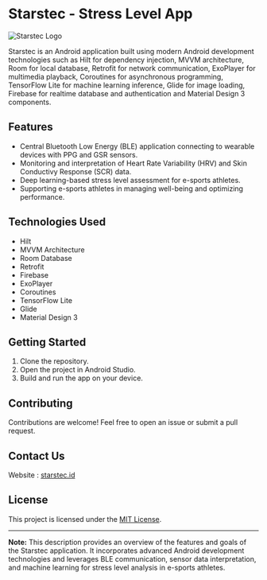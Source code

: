 # Starstec - Stress Level App 

![Starstec Logo](https://starstec.id/assets/img/header/landapp-logo.png)




Starstec is an Android application built using modern Android development technologies such as Hilt for dependency injection, MVVM architecture, Room for local database, Retrofit for network communication, ExoPlayer for multimedia playback, Coroutines for asynchronous programming, TensorFlow Lite for machine learning inference, Glide for image loading, Firebase for realtime database and authentication and Material Design 3 components.

## Features

- Central Bluetooth Low Energy (BLE) application connecting to wearable devices with PPG and GSR sensors.
- Monitoring and interpretation of Heart Rate Variability (HRV) and Skin Conductivy Response (SCR) data.
- Deep learning-based stress level assessment for e-sports athletes.
- Supporting e-sports athletes in managing well-being and optimizing performance.

## Technologies Used

- Hilt
- MVVM Architecture
- Room Database
- Retrofit
- Firebase
- ExoPlayer
- Coroutines
- TensorFlow Lite
- Glide
- Material Design 3

## Getting Started

1. Clone the repository.
2. Open the project in Android Studio.
3. Build and run the app on your device.

## Contributing

Contributions are welcome! Feel free to open an issue or submit a pull request.

## Contact Us


Website : [starstec.id](https://www.starstec.id)


## License

This project is licensed under the [MIT License](LICENSE).

---

**Note:** This description provides an overview of the features and goals of the Starstec application. It incorporates advanced Android development technologies and leverages BLE communication, sensor data interpretation, and machine learning for stress level analysis in e-sports athletes.
